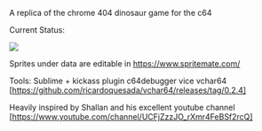 A replica of the chrome 404 dinosaur game for the c64

Current Status:

![](https://j.gifs.com/zvAr0O.gif) 


Sprites under data are editable in https://www.spritemate.com/


Tools:
Sublime + kickass plugin
c64debugger 
vice
vchar64 [https://github.com/ricardoquesada/vchar64/releases/tag/0.2.4]

Heavily inspired by Shallan and his excellent youtube channel [https://www.youtube.com/channel/UCFjZzzJO_rXmr4FeBSf2rcQ]